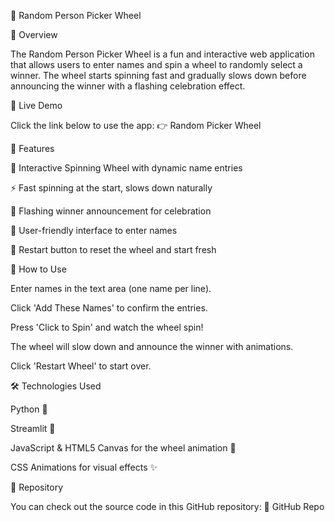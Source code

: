 🎡 Random Person Picker Wheel

📌 Overview

The Random Person Picker Wheel is a fun and interactive web application that allows users to enter names and spin a wheel to randomly select a winner. The wheel starts spinning fast and gradually slows down before announcing the winner with a flashing celebration effect.

🚀 Live Demo

Click the link below to use the app:
👉 Random Picker Wheel

🎯 Features

🎡 Interactive Spinning Wheel with dynamic name entries

⚡ Fast spinning at the start, slows down naturally

🎊 Flashing winner announcement for celebration

📝 User-friendly interface to enter names

🔄 Restart button to reset the wheel and start fresh

📖 How to Use

Enter names in the text area (one name per line).

Click 'Add These Names' to confirm the entries.

Press 'Click to Spin' and watch the wheel spin!

The wheel will slow down and announce the winner with animations.

Click 'Restart Wheel' to start over.

🛠️ Technologies Used

Python 🐍

Streamlit 🎈

JavaScript & HTML5 Canvas for the wheel animation 🎨

CSS Animations for visual effects ✨

🔗 Repository

You can check out the source code in this GitHub repository:
📂 GitHub Repo

